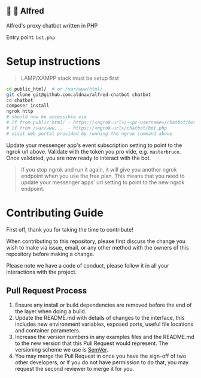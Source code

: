 🤵 🤖 Alfred
---

Alfred's proxy chatbot written in PHP

Entry point: `bot.php`

# Setup instructions
> LAMP/XAMPP stack must be setup first

```sh
cd public_html/  # or /var/www/html/
git clone git@github.com:aldnav/alfred-chatbot chatbot
cd chatbot
composer install
ngrok http
# should now be accessible via
# if from public_html/ - https://<ngrok-url>/~<pc-username>/chatbot/bot.php - e.g. https://g2kcx3.cf/~aldnav/chatbot/bot.php
# if from /var/www...  - https://<ngrok-url>/chatbot/bot.php
# visit web portal provided by running the ngrok command above
```

Update your messenger app's event subscription setting to point to the ngrok url above. Validate with the token you pro vide, e.g. `masterbruce`. Once validated, you are now ready to interact with the bot.

> If you stop ngrok and run it again, it will give you another ngrok endpoint when you use the free plan. This means that you need to update your messenger apps' url setting to point to the new ngrok endpoint.

# Contributing Guide

First off, thank you for taking the time to contribute!

When contributing to this repository, please first discuss the change you wish to make via issue, email, or any other method with the owners of this repository before making a change.

Please note we have a code of conduct, please follow it in all your interactions with the project.

## Pull Request Process

1. Ensure any install or build dependencies are removed before the end of the layer when doing a 
   build.
2. Update the README.md with details of changes to the interface, this includes new environment 
   variables, exposed ports, useful file locations and container parameters.
3. Increase the version numbers in any examples files and the README.md to the new version that this
   Pull Request would represent. The versioning scheme we use is [SemVer](http://semver.org/).
4. You may merge the Pull Request in once you have the sign-off of two other developers, or if you 
   do not have permission to do that, you may request the second reviewer to merge it for you.

